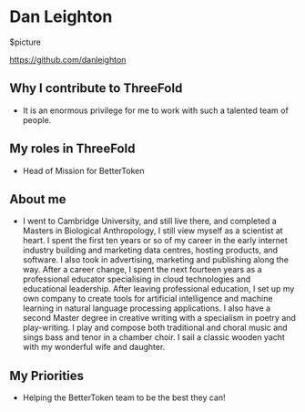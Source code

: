 # Dan Leighton

$picture

https://github.com/danleighton

## Why I contribute to ThreeFold

- It is an enormous privilege for me to work with such a talented team of people. 

## My roles in ThreeFold

- Head of Mission for BetterToken

## About me

- I went to Cambridge University, and still live there, and completed a Masters in Biological Anthropology, I still view myself as a scientist at heart. I spent the first ten years or so of my career in the early internet industry building and marketing data centres, hosting products, and software. I also took in advertising, marketing and publishing along the way. After a career change, I spent the next fourteen years as a professional educator specialising in cloud technologies and educational leadership. After leaving professional education, I set up my own company to create tools for artificial intelligence and machine learning in natural language processing applications. I also have a second Master degree in creative writing with a specialism in poetry and play-writing. I play and compose both traditional and choral music and sings bass and tenor in a chamber choir. I sail a classic wooden yacht with my wonderful wife and daughter.

## My Priorities 

- Helping the BetterToken team to be the best they can!

